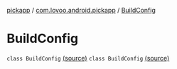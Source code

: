 [pickapp](../../index.md) / [com.lovoo.android.pickapp](../index.md) / [BuildConfig](./index.md)

# BuildConfig

`class BuildConfig` [(source)](https://github.com/lovoo/android-pickpic/blob/master/pickapp/pickapp/build/generated/source/buildConfig/debug/com/lovoo/android/pickapp/BuildConfig.java#L6)
`class BuildConfig` [(source)](https://github.com/lovoo/android-pickpic/blob/master/pickapp/pickapp/build/generated/source/buildConfig/debug/com/lovoo/android/pickapp/BuildConfig.java#L6)